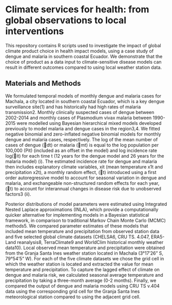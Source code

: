 # Climate services for health: from global observations to local interventions

This repository contains R scripts used to investigate the impact of global climate product choice in health impact models, using a case study of dengue and malaria in southern coastal Ecuador. We demonstrate that the choice of product as a data input to climate-sensitive disease models can result in different outcomes compared to using local weather station data.

## Materials and Methods
We formulated temporal models of monthly dengue and malaria cases for Machala, a city located in southern coastal Ecuador, which is a key dengue surveillance site(1) and has historically had high rates of malaria transmission2. Monthly clinically suspected cases of dengue between 2002-2014 and monthly cases of Plasmodium vivax malaria between 1990-2015 were modelled using Bayesian hierarchical mixed models developed previously to model malaria and dengue cases in the region3,4. We fitted negative binomial and zero-inflated negative binomial models for monthly dengue and malaria cases, respectively. The log of the mean number of cases of dengue (dt) or malaria (mt) is equal to the log population per 100,000 (Pit) (included as an offset in the model) and log incidence rate log(it) for each time t (12 years for the dengue model and 26 years for the malaria model) (i). The estimated incidence rate for dengue and malaria then includes explanatory climate variables, xit (mean temperature x1t and precipitation x2t), a monthly random effect, (t) introduced using a first order autoregressive model to account for seasonal variation in dengue and malaria, and exchangeable non-structured random effects for each year, (t) to account for interannual changes in disease risk due to unobserved factors3 (ii).

Posterior distributions of model parameters were estimated using Integrated Nested Laplace approximations (INLA), which provide a computationally quicker alternative for implementing models in a Bayesian statistical framework, in comparison to traditional Markov Chain Monte Carlo (MCMC) methods5. We compared parameter estimates of these models that included mean temperature and precipitation from observed station data and five selected global climate datasets (CHELSA6, CRU TS. 4.047, ERA5-Land reanalysis8, TerraClimate9 and WorldClim historical monthly weather data10). Local observed mean temperature and precipitation were obtained from the Granja Santa Ines weather station located in Machala (3°17’26” S, 79°54’5” W). For each of the five climate datasets we chose the grid cell in which the weather station is located and extracted the value for mean temperature and precipitation. To capture the lagged effect of climate on dengue and malaria risk, we calculated seasonal average temperature and precipitation by taking a three-month average (0-2 months). Finally, we compared the output of dengue and malaria models using CRU TS v.404 data using the corresponding grid cell for the Granja Santa Ines meteorological station compared to using the adjacent grid cell.
